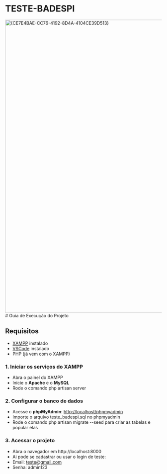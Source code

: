 # TESTE-BADESPI
<img width="1902" height="943" alt="{CE7E4BAE-CC76-4192-8D4A-4104CE39D513}" src="https://github.com/user-attachments/assets/a9770a9a-ed35-4efb-95c0-c3e37c0984ba" />
# Guia de Execução do Projeto

## Requisitos

- [XAMPP](https://www.apachefriends.org/pt_br/index.html) instalado  
- [VSCode](https://code.visualstudio.com/) instalado  
- PHP (já vem com o XAMPP)


### 1. Iniciar os serviços do XAMPP

- Abra o painel do XAMPP  
- Inicie o **Apache** e o **MySQL**
- Rode o comando php artisan server 

### 2. Configurar o banco de dados

- Acesse o **phpMyAdmin**: [http://localhost/phpmyadmin](http://localhost/phpmyadmin)
- Importe o arquivo teste_badespi.sql no phpmyadmin
- Rode o comando php artisan migrate --seed para criar as tabelas e popular elas

### 3. Acessar o projeto
- Abra o navegador em http://localhost:8000
- Ai pode se cadastrar ou usar o login de teste:
- Email: teste@gmail.com
- Senha: admin123
